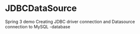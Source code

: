 # JDBCDataSource
Spring 3 demo
Creating JDBC driver connection and Datasource connection to MySQL -database
